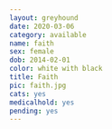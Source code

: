 ```yaml
---
layout: greyhound
date: 2020-03-06
category: available
name: faith
sex: female
dob: 2014-02-01
color: white with black
title: Faith
pic: faith.jpg
cats: yes
medicalhold: yes
pending: yes
---
```


